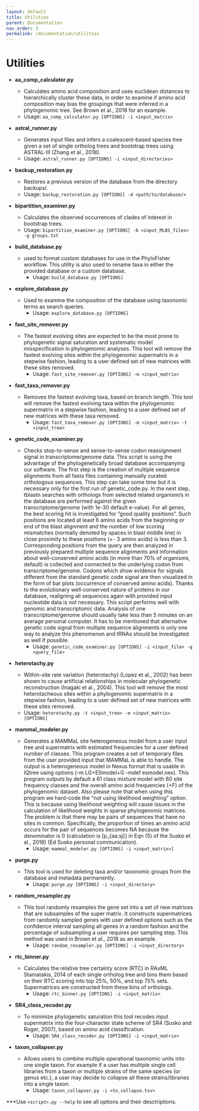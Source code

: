 ```yaml
---
layout: default
title: Utilities
parent: Documentation
nav_order: 3
permalink: /documentation/utilities
---
```

# Utilities

* **aa_comp_calculator.py**
    * Calculates amino acid composition and uses euclidean distances to hierarchically
        cluster these data, in order to examine if amino acid composition may bias the groupings that were
        inferred in a phylogenomic tree. See Brown et al., 2018 for an example.
    * Usage: `aa_comp_calculator.py [OPTIONS] -i <input_matrix>`
  
* **astral_runner.py**
    * Generates input files and infers a coalescent-based species tree given a set of single
        ortholog trees and bootstrap trees using ASTRAL-III (Zhang et al., 2018).
    * Usage: `astral_runner.py [OPTIONS] -i <input_directories>`
    
* **backup_restoration.py** 
    * Restores a previous version of the database from the directory backups/.
    * Usage: `backup_restoration.py [OPTIONS] -d <path/to/database/>`
    
* **bipartition_examiner.py** 
    * Calculates the observed occurrences of clades of interest in bootstrap trees.
    * Usage: `bipartition_examiner.py [OPTIONS] -b <input_MLBS_files> -g groups.txt`
    
* **build_database.py** 
    * used to format custom databases for use in the PhyloFisher workflow. This utility
        is also used to rename taxa in either the provided database or a custom database.
      * Usage: `build_database.py [OPTIONS]`
  
* **explore_database.py** 
    * Used to examine the composition of the database using taxonomic terms as search
        queries.
      * Usage: `explore_database.py [OPTIONS]`
  
* **fast_site_remover.py** 
    * The fastest evolving sites are expected to be the most prone to phylogenetic signal
        saturation and systematic model misspecification in phylogenomic analyses. This tool will remove the
        fastest evolving sites within the phylogenomic supermatrix in a stepwise fashion, leading to a user
        defined set of new matrices with these sites removed.
      * Usage: `fast_site_remover.py [OPTIONS] -m <input_matrix>`
  
* **fast_taxa_remover.py** 
    * Removes the fastest evolving taxa, based on branch length. This tool will
        remove the fastest evolving taxa within the phylogenomic supermatrix in a stepwise fashion, leading
        to a user defined set of new matrices with these taxa removed.
      * Usage: `fast_taxa_remover.py [OPTIONS] -m <input_matrix> -t <input_tree>`
  
* **genetic_code_examiner.py**     
    * Checks stop-to-sense and sense-to-sense codon reassignment signal in
        transcriptome/genome data. This script is using the advantage of the phylogenetically broad database
        accompanying our software. The first step is the creation of multiple sequence alignments from all
        fasta files containing manually curated orthologous sequences. This step can take some time but it is
        necessary only for the first run of genetic_code.py. In the next step, tblastn searches with orthologs
        from selected related organism/s in the database are performed against the given transcriptome/genome
        (with 1e-30 default e-value). For all genes, the best scoring hit is investigated for “good quality
        positions”. Such positions are located at least 6 amino acids from the beginning or end of the blast
        alignment and the number of low scoring mismatches (normally denoted by spaces in blast middle line)
        in close proximity to these positions (+- 3 amino acids) is less than 3. Corresponding positions from the
        query are then analyzed in previously prepared multiple sequence alignments and information about
        well-conserved amino acids (in more than 70% of organisms, default) is collected and connected to the
        underlying codon from transcriptome/genome. Codons which show evidence for signals different from
        the standard genetic code signal are then visualized in the form of bar plots (occurrence of conserved
        amino acids). Thanks to the evolutionary well-conserved nature of proteins in our database, realigning
        all sequences again with provided input nucleotide data is not necessary. This script performs well with
        genomic and transcriptomic data. Analysis of one transcriptome/genome should usually take less than
        5 minutes on an average personal computer. It has to be mentioned that alternative genetic code signal
        from multiple sequence alignments is only one way to analyze this phenomenon and tRNAs should be
        investigated as well if possible.
      * Usage: `genetic_code_examiner.py [OPTIONS] -i <input_file> -q <query_file>`
  
* **heterotachy.py** 
    * Within-site rate variation (heterotachy) (Lopez et al., 2002) has been shown to cause
        artificial relationships in molecular phylogenetic reconstruction (Inagaki et al., 2004). This tool will
        remove the most heterotacheous sites within a phylogenomic supermatrix in a stepwise fashion, leading
        to a user defined set of new matrices with these sites removed.
    * Usage: `heterotachy.py -t <input_tree> -m <input_matrix> [OPTIONS]`
  
* **mammal_modeler.py** 
    * Generates a MAMMaL site heterogeneous model from a user input tree and
        supermatrix with estimated frequencies for a user defined number of classes. This program creates a
        set of temporary files from the user provided input that MAMMaL is able to handle. The output is
        a heterogeneous model in Nexus format that is usable in IQtree using options (-m LG+ESmodel+G
        -mdef esmodel.nex). This program outputs by default a 61 class mixture model with 60 site frequency
        classes and the overall amino acid frequencies (+F) of the phylogenomic dataset. Also please note
        that when using this program we hard-code the “not using likelihood weighting” option. This is
        because using likelihood weighting will cause issues in the calculation of likelihood weights in sparse
        phylogenomic matrices. The problem is that there may be pairs of sequences that have no sites in
        common. Specifically, the proportion of times an amino acid occurs for the pair of sequences becomes
        NA because the denominator is 0 (calculation is [p_{aa;sj}] in Eqn (5) of the Susko et al., 2018) (Ed
        Susko personal communication).
      * Usage: `mammal_modeler.py [OPTIONS] -i <input_matrix>]`
  
* **purge.py** 
    * This tool is used for deleting taxa and/or taxonomic groups from the database and metadata
    permanently.
      * Usage: `purge.py [OPTIONS] -i <input_directory>`
  
* **random_resampler.py**
    * This tool randomly resamples the gene set into a set of new matrices that
        are subsamples of the super matrix. It constructs supermatrices from randomly sampled genes with
        user defined options such as the confidence interval sampling all genes in a random fashion and the
        percentage of subsampling a user requires per sampling step. This method was used in Brown et al.,
        2018 as an example.
      * Usage: `random_resampler.py [OPTIONS] -i <input_directory>`
  
* **rtc_binner.py**
    * Calculates the relative tree certainty score (RTC) in RAxML Stamatakis, 2014 of each
        single ortholog tree and bins them based on their RTC scoring into top 25%, 50%, and top 75% sets.
        Supermatrices are constructed from these bins of orthologs.
      * Usage: `rtc_binner.py [OPTIONS] -i <input_matrix>`
  
* **SR4_class_recoder.py**
    * To minimize phylogenetic saturation this tool recodes input supermatrix into
        the four-character state scheme of SR4 (Susko and Roger, 2007), based on amino acid classification.
      * Usage: `SR4_class_recoder.py [OPTIONS] -i <input_matrix>`
  
* **taxon_collapser.py**
    * Allows users to combine multiple operational taxonomic units into one single taxon.
        For example if a user has multiple single cell libraries from a taxon or multiple strains of the same
        species (or genus etc.), a user may decide to collapse all these strains/libraries into a single taxon.
      * Usage: `taxon_collapser.py -i <to_collapse.tsv>`
  
***Use `<script>.py --help`  to see all options and their desctriptions.
 